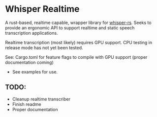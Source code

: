 # Whisper Realtime

A rust-based, realtime capable, wrapper library for [whisper-rs](https://github.com/tazz4843/whisper-rs).
Seeks to provide an ergonomic API to support realtime and static speech transcription applications.

Realtime transcription (most likely) requires GPU support. CPU testing in release mode
has not yet been tested.

See: Cargo.toml for feature flags to compile with GPU support (proper documentation coming)

- See examples for use.

## TODO:

- Cleanup realtime transcriber
- Finish readme
- Proper documentation